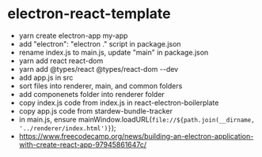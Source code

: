 # electron-react-template

- yarn create electron-app my-app
- add "electron": "electron ." script in package.json
- rename index.js to main.js, update "main" in package.json
- yarn add react react-dom
- yarn add @types/react @types/react-dom --dev
- add app.js in src
- sort files into renderer, main, and common folders
- add componenets folder into renderer folder
- copy index.js code from index.js in react-electron-boilerplate
- copy app.js code from stardew-bundle-tracker
- in main.js, ensure mainWindow.loadURL(`file://${path.join(__dirname, '../renderer/index.html')}`);
- https://www.freecodecamp.org/news/building-an-electron-application-with-create-react-app-97945861647c/
